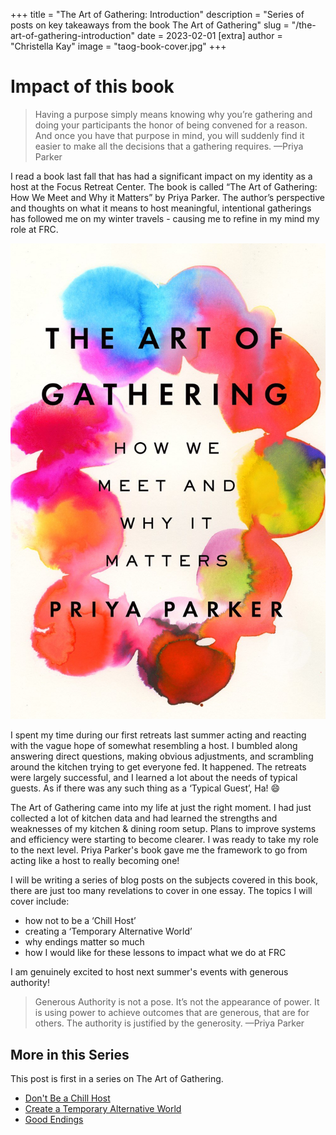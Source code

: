 +++
title = "The Art of Gathering: Introduction"
description = "Series of posts on key takeaways from the book The Art of Gathering"
slug = "/the-art-of-gathering-introduction"
date = 2023-02-01
[extra]
author = "Christella Kay"
image = "taog-book-cover.jpg"
+++

# Impact of this book

> Having a purpose simply means knowing why you’re gathering and doing your participants the honor of being convened for a reason. And once you have that purpose in mind, you will suddenly find it easier to make all the decisions that a gathering requires. &mdash;Priya Parker

I read a book last fall that has had a significant impact on my identity as a host at the Focus Retreat Center. The book is called “The Art of Gathering: How We Meet and Why it Matters” by Priya Parker. The author’s perspective and thoughts on what it means to host meaningful, intentional gatherings has followed me on my winter travels - causing me to refine in my mind my role at FRC.

![Cover of the book The Art of Gathering](taog-book-cover.jpg)

I spent my time during our first retreats last summer acting and reacting with the vague hope of somewhat resembling a host. I bumbled along answering direct questions, making obvious adjustments, and scrambling around the kitchen trying to get everyone fed. It happened. The retreats were largely successful, and I learned a lot about the needs of typical guests. As if there was any such thing as a ‘Typical Guest’, Ha! 😄

The Art of Gathering came into my life at just the right moment. I had just collected a lot of kitchen data and had learned the strengths and weaknesses of my kitchen & dining room setup. Plans to improve systems and efficiency were starting to become clearer. I was ready to take my role to the next level. Priya Parker's book gave me the framework to go from acting like a host to really becoming one!

I will be writing a series of blog posts on the subjects covered in this book, there are just too many revelations to cover in one essay. The topics I will cover include:

* how not to be a ‘Chill Host’
* creating a ‘Temporary Alternative World’
* why endings matter so much
* how I would like for these lessons to impact what we do at FRC

I am genuinely excited to host next summer's events with generous authority!

> Generous Authority is not a pose. It’s not the appearance of power. It is using power to achieve outcomes that are generous, that are for others. The authority is justified by the generosity. &mdash;Priya Parker

## More in this Series

This post is first in a series on The Art of Gathering.

* [Don't Be a Chill Host](/blog/dont-be-a-chill-host/)
* [Create a Temporary Alternative World](/blog/create-a-temporary-alternative-world/)
* [Good Endings](/blog/good-endings/)
